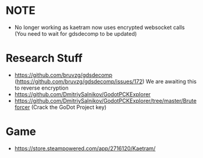 # NOTE
- No longer working as kaetram now uses encrypted websocket calls (You need to wait for gdsdecomp to be updated)

# Research Stuff
- https://github.com/bruvzg/gdsdecomp (https://github.com/bruvzg/gdsdecomp/issues/172) We are awaiting this to reverse encryption
- https://github.com/DmitriySalnikov/GodotPCKExplorer
- https://github.com/DmitriySalnikov/GodotPCKExplorer/tree/master/Bruteforcer (Crack the GoDot Project key)

# Game
- https://store.steampowered.com/app/2716120/Kaetram/
